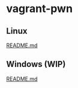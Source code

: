 # vagrant-pwn

## Linux

<a href="https://github.com/hyuunnn/vagrant-pwn/tree/main/linux">README.md</a>

## Windows (WIP)

<a href="https://github.com/hyuunnn/vagrant-pwn/tree/main/windows">README.md</a>
